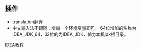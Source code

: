 ## 插件

- translation翻译
- 中文输入法不跟随：增加一个环境变量即可。 64位增加的名称为IDEA_JDK_64，32位的为IDEA_JDK，值为本机jdk根目录。

[IDEA教程](https://youmeek.gitbooks.io/intellij-idea-tutorial/about-this-tutorial.html)